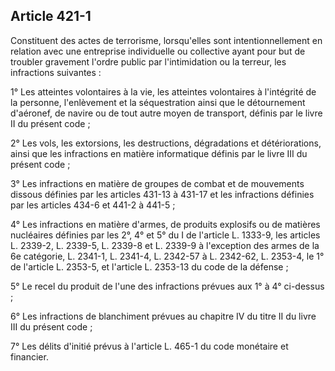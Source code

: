 Article 421-1
----
Constituent des actes de terrorisme, lorsqu'elles sont intentionnellement en
relation avec une entreprise individuelle ou collective ayant pour but de
troubler gravement l'ordre public par l'intimidation ou la terreur, les
infractions suivantes :

1° Les atteintes volontaires à la vie, les atteintes volontaires à l'intégrité
de la personne, l'enlèvement et la séquestration ainsi que le détournement
d'aéronef, de navire ou de tout autre moyen de transport, définis par le livre
II du présent code ;

2° Les vols, les extorsions, les destructions, dégradations et détériorations,
ainsi que les infractions en matière informatique définis par le livre III du
présent code ;

3° Les infractions en matière de groupes de combat et de mouvements dissous
définies par les articles 431-13 à 431-17 et les infractions définies par les
articles 434-6 et 441-2 à 441-5 ;

4° Les infractions en matière d'armes, de produits explosifs ou de matières
nucléaires définies par les 2°, 4° et 5° du I de l'article L. 1333-9, les
articles L. 2339-2, L. 2339-5, L. 2339-8 et L. 2339-9 à l'exception des armes de
la 6e catégorie, L. 2341-1, L. 2341-4, L. 2342-57 à L. 2342-62, L. 2353-4, le 1°
de l'article L. 2353-5, et l'article L. 2353-13 du code de la défense ;

5° Le recel du produit de l'une des infractions prévues aux 1° à 4° ci-dessus ;

6° Les infractions de blanchiment prévues au chapitre IV du titre II du livre
III du présent code ;

7° Les délits d'initié prévus à l'article L. 465-1 du code monétaire et
financier.
